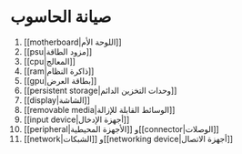 # صيانة الحاسوب

1. [[motherboard|اللوحة الأم]]
2. [[psu|مزود الطاقة]]
3. [[cpu|المعالج]]
4. [[ram|ذاكرة النظام]]
5. [[gpu|بطاقة العرض]]
6. [[persistent storage|وحدات التخزين الدائم]]
7. [[display|الشاشة]]
8. [[removable media|الوسائط القابلة للإزالة]]
9. [[input device|أجهزة الإدخال]]
10. [[peripheral|الأجهزة المحيطية]] و[[connector|الوصلات]]
11. [[network|الشبكات]] و[[networking device|أجهزة الاتصال]]

